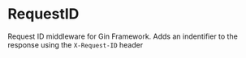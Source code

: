 # RequestID

Request ID middleware for Gin Framework. Adds an indentifier to the response using the `X-Request-ID` header

